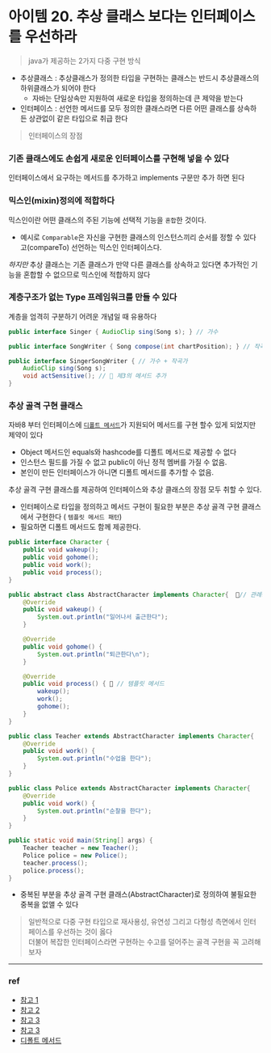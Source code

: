 # 아이템 20. 추상 클래스 보다는 인터페이스를 우선하라

> java가 제공하는 2가지 다중 구현 방식

- 추상클래스 : 추상클래스가 정의한 타입을 구현하는 클래스는 반드시 추상클래스의 하위클래스가 되어야 한다
  * 자바는 단일상속만 지원하여 새로운 타입을 정의하는데 큰 제약을 받는다
- 인터페이스 : 선언한 메서드를 모두 정의한 클래스라면 다른 어떤 클래스를 상속하든 상관없이 같은 타입으로 취급 한다

> 인터페이스의 장점 
###  기존 클래스에도 손쉽게 새로운 인터페이스를 구현해 넣을 수 있다
인터페이스에서 요구하는 메서드를 추가하고 implements 구문만 추가 하면 된다

### 믹스인(mixin)정의에 적합하다
믹스인이란 어떤 클래스의 주된 기능에 선택적 기능을 `혼합`한 것이다.
  * 예시로 `Comparable`은 자신을 구현한 클래스의 인스턴스끼리 순서를 정할 수 있다고(compareTo) 선언하는 믹스인 인터페이스다.

_하지만_ 추상 클래스는 기존 클래스가 만약 다른 클래스를 상속하고 있다면 추가적인 기능을 혼합할 수 없으므로 믹스인에 적합하지 않다

### 계층구조가 없는 Type 프레임워크를 만들 수 있다
계층을 엄격히 구분하기 어려운 개념일 때 유용하다
```java
public interface Singer { AudioClip sing(Song s); } // 가수

public interface SongWriter { Song compose(int chartPosition); } // 작곡가

public interface SingerSongWriter { // 가수 + 작곡가
    AudioClip sing(Song s);
    void actSensitive(); // 📌 제3의 메서드 추가
}
```

### 추상 골격 구현 클래스
자바8 부터 인터페이스에 [`디폴트 메서드`](https://frontierdev.tistory.com/67)가 지원되어 메서드를 구현 할수 있게 되었지만 제약이 있다
 -  Object 메서드인 equals와 hashcode를 디폴트 메서드로 제공할 수 없다
 - 인스턴스 필드를 가질 수 없고 public이 아닌 정적 멤버를 가질 수 없음.
 - 본인이 만든 인터페이스가 아니면 디폴트 메서드를 추가할 수 없음.

추상 골격 구현 클래스를 제공하여 인터페이스와 추상 클래스의 장점 모두 취할 수 있다.
- 인터페이스로 타입을 정의하고 메서드 구현이 필요한 부분은 추상 골격 구현 클래스에서 구현한다 ( `템플릿 메서드 패턴`)
- 필요하면 디폴트 메서드도 함께 제공한다.
```java
public interface Character {
    public void wakeup();
    public void gohome();
    public void work();
    public void process();
}

public abstract class AbstractCharacter implements Character{  📌// 관례상 Abstract를 접두어로 사용
    @Override
    public void wakeup() {
        System.out.println("일어나서 출근한다");
    }

    @Override
    public void gohome() {
        System.out.println("퇴근한다\n");
    }

    @Override
    public void process() { 📌 // 템플릿 메서드
        wakeup();
        work();
        gohome();
    }
}

public class Teacher extends AbstractCharacter implements Character{
    @Override
    public void work() {
        System.out.println("수업을 한다");
    }
}

public class Police extends AbstractCharacter implements Character{
    @Override
    public void work() {
        System.out.println("순찰을 한다");
    }
}

public static void main(String[] args) {
    Teacher teacher = new Teacher();
    Police police = new Police();
    teacher.process();
    police.process();
}

```
-  중복된 부분을 추상 골격 구현 클래스(AbstractCharacter)로 정의하여 불필요한 중복을 없앨 수 있다


>  일반적으로 다중 구현 타입으로 재사용성, 유연성 그리고 다형성 측면에서 인터페이스를 우선하는 것이 옳다 <br>
더불어 복잡한 인터페이스라면 구현하는 수고를 덜어주는 골격 구현을 꼭 고려해보자


---
### ref 
- [참고 1](https://it-mesung.tistory.com/192)
- [참고 2](https://insight-bgh.tistory.com/405)
- [참고 3](https://yhmane.tistory.com/182#recentComments)
- [참고 3](https://icarus8050.tistory.com/77?category=419017)
- [디폴트 메서드](https://frontierdev.tistory.com/67)